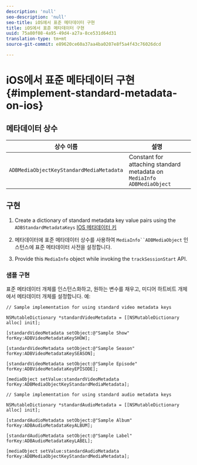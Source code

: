 ```yaml
---
description: 'null'
seo-description: 'null'
seo-title: iOS에서 표준 메타데이터 구현
title: iOS에서 표준 메타데이터 구현
uuid: 75a80f08-4a95-49d4-a27a-8ce531d64d31
translation-type: tm+mt
source-git-commit: e89620ce60a37aa4ba0207e8f5a4f43c76026dcd

---
```



# iOS에서 표준 메타데이터 구현{#implement-standard-metadata-on-ios}

## 메타데이터 상수

| 상수 이름 | 설명   |
|---|---|
| `ADBMediaObjectKeyStandardMediaMetadata` | Constant for attaching standard metadata on `MediaInfo ADBMediaObject` |

## 구현

1. Create a dictionary of standard metadata key value pairs using the `ADBStandardMetadataKeys`
   [IOS 메타데이터 키](/help/sdk-implement/track-av-playback/impl-std-metadata/ios-metadata-keys.md)

1. 메타데이터에 표준 메타데이터 상수를 사용하여 `MediaInfo``ADBMediaObject`   인스턴스에 표준 메타데이터 사전을 설정합니다.

1. Provide this `MediaInfo` object while invoking the `trackSessionStart` API.

### 샘플 구현

표준 메타데이터 개체를 인스턴스화하고, 원하는 변수를 채우고, 미디어 하트비트 개체에서 메타데이터 개체를 설정합니다. 예:

```
// Sample implementation for using standard video metadata keys 
 
NSMutableDictionary *standardVideoMetadata = [[NSMutableDictionary alloc] init]; 
 
[standardVideoMetadata setObject:@"Sample Show" forKey:ADBVideoMetadataKeySHOW]; 
 
[standardVideoMetadata setObject:@"Sample Season" forKey:ADBVideoMetadataKeySEASON]; 
 
[standardVideoMetadata setObject:@"Sample Episode" forKey:ADBVideoMetadataKeyEPISODE]; 
 
[mediaObject setValue:standardVideoMetadata forKey:ADBMediaObjectKeyStandardMediaMetadata];
```

```
// Sample implementation for using standard audio metadata keys 
 
NSMutableDictionary *standardAudioMetadata = [[NSMutableDictionary alloc] init];  
 
[standardAudioMetadata setObject:@"Sample Album"   forKey:ADBAudioMetadataKeyALBUM];  
 
[standardAudioMetadata setObject:@"Sample Label"   forKey:ADBAudioMetadataKeyLABEL]; 
 
[mediaObject setValue:standardAudioMetadata   forKey:ADBMediaObjectKeyStandardMediaMetadata];
```

